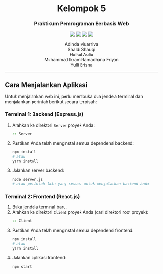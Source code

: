<div align="center">
  <h1>Kelompok 5</h1>
  <h3>Praktikum Pemrograman Berbasis Web</h3>
  <p>
    <img src="https://img.shields.io/badge/MongoDB-%234EA94B.svg?style=for-the-badge&logo=mongodb&logoColor=white" />
    <img src="https://img.shields.io/badge/Express.js-%23000000.svg?style=for-the-badge&logo=express&logoColor=%23fff" />
    <img src="https://img.shields.io/badge/React-%2320232a.svg?style=for-the-badge&logo=react&logoColor=%2361DAFB" />
    <img src="https://img.shields.io/badge/Node.js-%23339933.svg?style=for-the-badge&logo=node.js&logoColor=white" />
  </p>
  <p>
    Adinda Muarriva<br>
    Shaldi Shauqi<br>
    Haikal Aulia<br>
    Muhammad Ikram Ramadhana Friyan<br>
    Yulli Erisna
  </p>
  <hr>
</div>

## Cara Menjalankan Aplikasi

Untuk menjalankan web ini, perlu membuka dua jendela terminal dan menjalankan perintah berikut secara terpisah:

### Terminal 1: Backend (Express.js)

1.  Arahkan ke direktori `Server` proyek Anda:
    ```bash
    cd Server
    ```
2.  Pastikan Anda telah menginstal semua dependensi backend:
    ```bash
    npm install
    # atau
    yarn install
    ```
3.  Jalankan server backend:
    ```bash
    node server.js
    # atau perintah lain yang sesuai untuk menjalankan backend Anda
    ```

### Terminal 2: Frontend (React.js)

1.  Buka jendela terminal baru.
2.  Arahkan ke direktori `Client` proyek Anda (dari direktori root proyek):
    ```bash
    cd Client
    ```
3.  Pastikan Anda telah menginstal semua dependensi frontend:
    ```bash
    npm install
    # atau
    yarn install
    ```
4.  Jalankan aplikasi frontend:
    ```bash
    npm start
    ```
